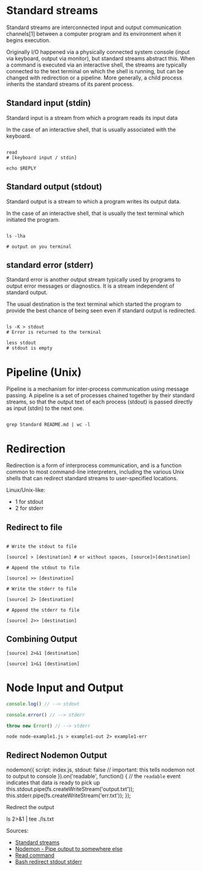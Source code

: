 # Standard streams

Standard streams are interconnected input and output communication channels[1] between a computer program and its environment when it begins execution. 

Originally I/O happened via a physically connected system console (input via keyboard, output via monitor), but standard streams abstract this. When a command is executed via an interactive shell, the streams are typically connected to the text terminal on which the shell is running, but can be changed with redirection or a pipeline. More generally, a child process inherits the standard streams of its parent process.


## Standard input (stdin)

Standard input is a stream from which a program reads its input data

In the case of an interactive shell, that is usually associated with the keyboard.

``` shell

read
# [keyboard input / stdin]

echo $REPLY

```


## Standard output (stdout)

Standard output is a stream to which a program writes its output data. 

In the case of an interactive shell, that is usually the text terminal which initiated the program.

``` shell

ls -lha

# output on you terminal
```


## standard error (stderr)

Standard error is another output stream typically used by programs to output error messages or diagnostics. It is a stream independent of standard output.

The usual destination is the text terminal which started the program to provide the best chance of being seen even if standard output is redirected.

``` shell

ls -K > stdout
# Error is returned to the terminal

less stdout
# stdout is empty

```


# Pipeline (Unix)

Pipeline is a mechanism for inter-process communication using message passing. A pipeline is a set of processes chained together by their standard streams, so that the output text of each process (stdout) is passed directly as input (stdin) to the next one.

 ``` shell
 
grep Standard README.md | wc -l

```


# Redirection

Redirection is a form of interprocess communication, and is a function common to most command-line interpreters, including the various Unix shells that can redirect standard streams to user-specified locations.

Linux/Unix-like:

- 1 for stdout
- 2 for stderr


## Redirect to file

``` shell

# Write the stdout to file

[source] > [destination] # or without spaces, [source]>[destination]

# Append the stdout to file

[source] >> [destination]

# Write the stderr to file

[source] 2> [destination]

# Append the stderr to file

[source] 2>> [destination]

```


## Combining Output

``` shell
[source] 2>&1 [destination]

[source] 1>&1 [destination]

```

# Node Input and Output

``` js
console.log() // --> stdout

console.error() // --> stderr

throw new Error() // --> stderr
```
``` shell
node node-example1.js > example1-out 2> example1-err
```

## Redirect Nodemon Output

nodemon({
  script: index.js,
  stdout: false // important: this tells nodemon not to output to console
}).on('readable', function() { // the `readable` event indicates that data is ready to pick up
  this.stdout.pipe(fs.createWriteStream('output.txt'));
  this.stderr.pipe(fs.createWriteStream('err.txt'));
});


Redirect the output 

ls 2>&1 | tee ./ls.txt



Sources: 
- [Standard streams](https://en.wikipedia.org/wiki/Standard_streams)
- [Nodemon - Pipe output to somewhere else](https://github.com/remy/nodemon/blob/master/README.md#pipe-output-to-somewhere-else)
- [Read command](https://linuxhandbook.com/read-command/)
- [Bash redirect stdout stderr](https://csatlas.com/bash-redirect-stdout-stderr/)
